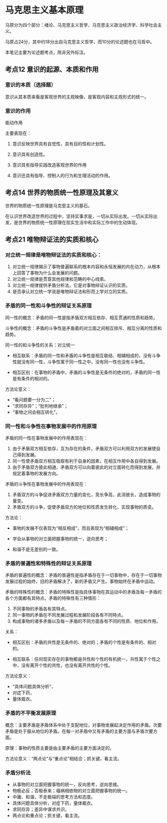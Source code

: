 # 马克思主义基本原理

马原分为四个部分：绪论、马克思主义哲学、马克思主义政治经济学、科学社会主义。

马原占24分，其中约18分出自马克思主义哲学，而10分的论述题也在马哲中。

本笔记主要为论述题考点，除非另外标注。

## 考点12 意识的起源、本质和作用

### 意识的本质（选择题）

意识从其本质来看是客观世界的主观映像，是客观内容和主观形式的统一。

### 意识的作用

能动作用

主要表现在：

1. 意识反映世界具有自觉性，具有目的性和计划性。

2. 意识具有创造性。
3. 意识具有指导实践改造客观世界的作用
4. 意识还具有指导、控制人的行为和生理活动的作用。

## 考点14 世界的物质统一性原理及其意义

世界的物质统一性原理是马克思主义的基石。

在认识世界改造世界的过程中，坚持实事求是，一切从实际出发。一切从实际出发，是世界的物质统一性原理在现实生活中和实际工作中的生动体现。

## 考点21 唯物辩证法的实质和核心

### 对立统一规律是唯物辩证法的实质和核心：

1. 对立统一规律揭示了事物普遍联系的根本内容和永恒发展的内在动力，从根本上回答了事物为什么会发展的问题。
2. 对立统一规律是贯穿其他规律和范畴的中心线索。
3. 对立统一规律提供矛盾分析法，它是对事物辩证认识的实质。
4. 是否承认对立统一学说是唯物辩证法和形而上学对立的实质。

### 矛盾的同一性和斗争性的辩证关系原理

同一性的概念：矛盾的同一性是指矛盾双方相互依存、相互贯通的性质和趋势。

斗争性的概念：矛盾的斗争性是矛盾着的对立面之间相互排斥、相互分离的性质和趋势。

同一性的和斗争性的关系：对立统一

- 相互联系：矛盾的同一性和矛盾的斗争性是相互联结、相辅相成的，没有斗争性就没有同一性，斗争性寓于同一性之中，没有同一性也没有斗争性。

- 相互区别：在事物的矛盾中，矛盾的斗争性是无条件的绝对的，矛盾的同一性是有条件的相对的。

方法论意义：

- “看问题要一分为二”；
- “求同存异”；“批判地继承”；
- “事物之间会相互转化”。

### 同一性和斗争性在事物发展中的作用原理

矛盾的同一性在事物发展中的作用表现在：

1. 由于矛盾双方相互依存，互为存在的条件，矛盾双方可以利用双方的发展使自己得到发展。
2. 同一性使矛盾双方相互吸取有利于自身的因素，在相互作用中各自得到发展。
3. 由于矛盾双方彼此相通，矛盾双方可以向着彼此的对立面转化而得到发展，并规定着事物的发展方向。

矛盾的斗争性在事物发展中的作用表现在：

1. 矛盾双方的斗争促进矛盾双方力量的变化，竞长争高，此消彼长，造成事物的量变。
2. 矛盾双方的斗争，促使矛盾双方的地位和性质发生转化，实现事物的质变。

方法论：

- 事物的发展不仅表现为“相反相成”，而且表现为“相辅相成”；

- 学会从事物的对立面把握事物的统一，逆向思考；

- 和谐不是无差别的一致。

### 矛盾的普遍性和特殊性的辩证关系原理

矛盾的普遍性的概念：矛盾的普遍性是指矛盾存在于一切事物中，存在于一切事物发展过程的始终，旧的矛盾解决了，新的矛盾又产生。事物始终在矛盾中运动。

矛盾的特殊性的概念：矛盾的特殊性是指具体事物在其运动中的矛盾及每一矛盾的各个方面都有其特点。矛盾的特殊性有三种情形：

1. 不同事物的矛盾各有其特点。
2. 同一事物的矛盾在不同发展过程和发展阶段各有不同特点。
3. 构成事物的诸多矛盾以及每一矛盾的不同方面各有不同的性质、地位和作用。

关系：

- 相互区别：矛盾的共性是无条件的、绝对的；矛盾的个性是有条件的、相对的。

- 相互联系：任何现实存在的事物都是共性和个性的有机统一，共性寓于个性之中，没有离开个性的共性，也没有离开共性的个性。

方法论意义：

- “具体问题具体分析”，
- 对症下药，
- 量体裁衣。

### 矛盾的不平衡发展原理

概念：主要矛盾是矛盾体系中处于支配地位，对事物发展起决定作用的矛盾。次要矛盾是处于服从地位的矛盾。在每一对矛盾中又有矛盾的主要方面与矛盾次要方面。

原理：事物的性质主要是由主要矛盾的主要方面决定的。

方法论意义：“两点论”与“重点论”相结合；抓关键，看主流。

### 矛盾分析法

- 从事物的对立面把握事物的统一，反向思考，逆向思维。
- 物极必反；否极泰来；福祸相依物的对立面把握事物的统一。
- 中庸、和谐，不走极端的思考方法和态度。
- 具体问题具体分析，对症下药，量体裁衣。
- 求同存异；差异中谋求共识。
- 两点论和重点论；抓关键，看主流。

